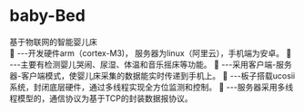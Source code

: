 # baby-Bed
基于物联网的智能婴儿床  
	---开发硬件arm（cortex-M3)， 服务器为linux（阿里云），手机端为安卓。
	---主要有检测婴儿哭闹、尿湿、体温和音乐摇床等功能。
	---采用客户端-服务器-客户端模式，使婴儿床采集的数据能实时传递到手机上。
	---板子搭载ucosii系统，封闭底层硬件，通过多线程实现全方位监测和控制。
	---服务器采用多线程模型的，通信协议为基于TCP的封装数据报协议。
